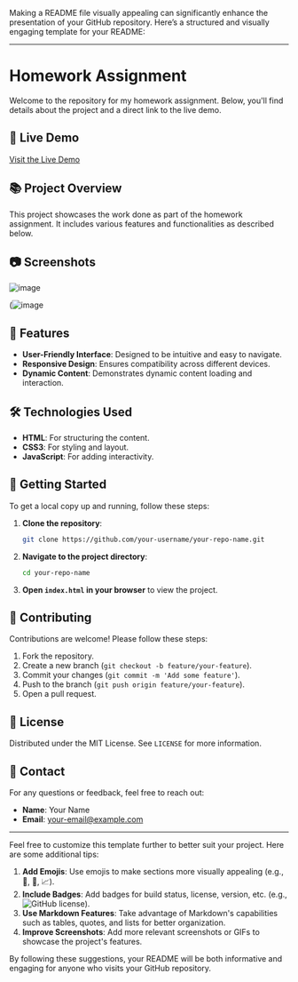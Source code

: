 Making a README file visually appealing can significantly enhance the presentation of your GitHub repository. Here’s a structured and visually engaging template for your README:

---

# Homework Assignment

Welcome to the repository for my homework assignment. Below, you'll find details about the project and a direct link to the live demo.

## 🔗 Live Demo

[Visit the Live Demo](https://apurakshit2001.github.io/Ejob-2nd/)

## 📚 Project Overview

This project showcases the work done as part of the homework assignment. It includes various features and functionalities as described below.

## 📷 Screenshots

![image](https://github.com/apurakshit2001/Ejob-2nd/assets/128841242/c714bf47-4147-4184-8664-c6d65e52e8b8)

(![image](https://github.com/apurakshit2001/Ejob-2nd/assets/128841242/44227ca6-2ac2-44b9-801a-6dde0530a369)


## 🌟 Features

- **User-Friendly Interface**: Designed to be intuitive and easy to navigate.
- **Responsive Design**: Ensures compatibility across different devices.
- **Dynamic Content**: Demonstrates dynamic content loading and interaction.

## 🛠️ Technologies Used

- **HTML**: For structuring the content.
- **CSS3**: For styling and layout.
- **JavaScript**: For adding interactivity.

## 🚀 Getting Started

To get a local copy up and running, follow these steps:

1. **Clone the repository**:
    ```sh
    git clone https://github.com/your-username/your-repo-name.git
    ```

2. **Navigate to the project directory**:
    ```sh
    cd your-repo-name
    ```

3. **Open `index.html` in your browser** to view the project.


## 🤝 Contributing

Contributions are welcome! Please follow these steps:

1. Fork the repository.
2. Create a new branch (`git checkout -b feature/your-feature`).
3. Commit your changes (`git commit -m 'Add some feature'`).
4. Push to the branch (`git push origin feature/your-feature`).
5. Open a pull request.

## 📝 License

Distributed under the MIT License. See `LICENSE` for more information.

## 📧 Contact

For any questions or feedback, feel free to reach out:

- **Name**: Your Name
- **Email**: your-email@example.com

---

Feel free to customize this template further to better suit your project. Here are some additional tips:

1. **Add Emojis**: Use emojis to make sections more visually appealing (e.g., 🎉, 🔧, 📈).
2. **Include Badges**: Add badges for build status, license, version, etc. (e.g., ![GitHub license](https://img.shields.io/github/license/your-username/your-repo-name)).
3. **Use Markdown Features**: Take advantage of Markdown's capabilities such as tables, quotes, and lists for better organization.
4. **Improve Screenshots**: Add more relevant screenshots or GIFs to showcase the project's features.

By following these suggestions, your README will be both informative and engaging for anyone who visits your GitHub repository.
